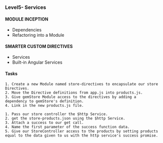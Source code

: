 ### Level5- Services


#### MODULE INCEPTION

* Dependencies
* Refactoring into a Module

#### SMARTER CUSTOM DIRECTIVES

* Services
* Built-in Angular Services


#### Tasks

```
1. Create a new Module named store-directives to encapsulate our store Directives.
2. Move the Directive definitions from app.js into products.js.
3. Give gemStore Module access to the directives by adding a dependency to gemStore's definition.
4. Link in the new products.js file.
```

```
1. Pass our store controller the $http Service.
2. get the store-products.json using the $http Service.
3. Attach a success to our get call.
4. Name the first parameter of the success function data.
5. Give our StoreController access to the products by setting products equal to the data given to us with the http service's success promise.
```